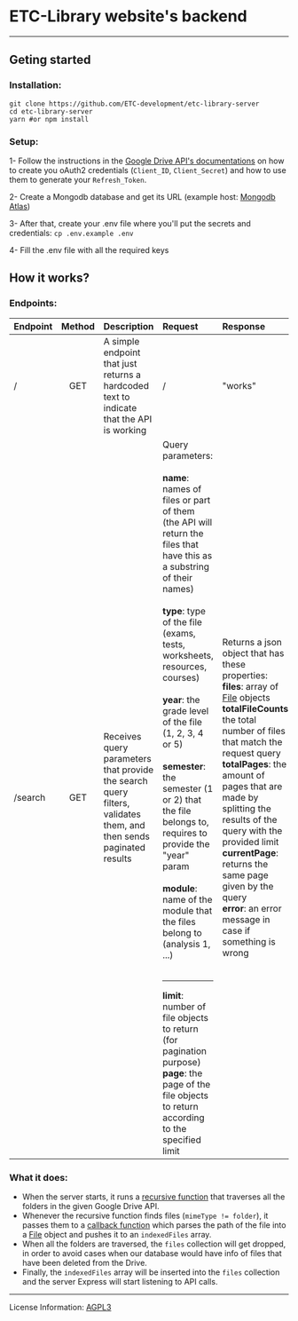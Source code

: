 # ETC-Library website's backend

<hr>

## Geting started

### Installation:

```shell
git clone https://github.com/ETC-development/etc-library-server
cd etc-library-server
yarn #or npm install
```

### Setup:

1- Follow the instructions in
the [Google Drive API's documentations](https://developers.google.com/workspace/guides/create-credentials#oauth-client-id)
on how to create you oAuth2 credentials (`Client_ID`, `Client_Secret`) and how to use them to generate
your `Refresh_Token`.

2- Create a Mongodb database and get its URL (example host: [Mongodb Atlas](https://www.mongodb.com/atlas/database))

3- After that, create your .env file where you'll put the secrets and credentials:
`cp .env.example .env`

4- Fill the .env file with all the required keys

## How it works?

### Endpoints:

| Endpoint | Method | Description                                                                                                       | Request                                                                                                                                                                                                                                                                                                                                                                                                                                                                                                                                                                                                                                                                             | Response                                                                                                                                                                                                                                                                                                                                                                                                                                                                                                                              |
|:---------|:------:|:------------------------------------------------------------------------------------------------------------------|:------------------------------------------------------------------------------------------------------------------------------------------------------------------------------------------------------------------------------------------------------------------------------------------------------------------------------------------------------------------------------------------------------------------------------------------------------------------------------------------------------------------------------------------------------------------------------------------------------------------------------------------------------------------------------------|:--------------------------------------------------------------------------------------------------------------------------------------------------------------------------------------------------------------------------------------------------------------------------------------------------------------------------------------------------------------------------------------------------------------------------------------------------------------------------------------------------------------------------------------|
| /        |  GET   | A simple endpoint that just returns a hardcoded text to indicate that the API is working                          | /                                                                                                                                                                                                                                                                                                                                                                                                                                                                                                                                                                                                                                                                                   | "works"                                                                                                                                                                                                                                                                                                                                                                                                                                                                                                                               |
| /search  |  GET   | Receives query parameters that provide the search query filters, validates them, and then sends paginated results | Query parameters: <br/><br/> **name**: names of files or part of them (the API will return the files that have this as a substring of their names)<br/><br/>**type**: type of the file (exams, tests, worksheets, resources, courses)<br/><br/>**year**: the grade level of the file (1, 2, 3, 4 or 5)<br/><br/> **semester**: the semester (1 or 2) that the file belongs to, requires to provide the "year" param<br/><br/>**module**: name of the module that the files belong to (analysis 1, ...)<br/><br/><hr>**limit**: number of file objects to return (for pagination purpose)<br/>**page**: the page of the file objects to return according to the specified limit<br/> | Returns a json object that has these properties:<br/> **files**: array of [File](https://github.com/ETC-development/etc-library-server/blob/master/src/interfaces/index.interfaces.ts#L13) objects<br/> **totalFileCounts**: the total number of files that match the request query<br/> **totalPages**: the amount of pages that are made by splitting the results of the query with the provided limit<br/>**currentPage**: returns the same page given by the query<br/> **error**: an error message in case if something is wrong |




### What it does:
- When the server starts, it runs a [recursive function](https://github.com/ETC-development/etc-library-server/blob/master/src/utils/recursiveTraverse.ts) that traverses all the folders in the given Google Drive API.
- Whenever the recursive function finds files (`mimeType != folder`), it passes them to a [callback function](https://github.com/ETC-development/etc-library-server/blob/master/src/utils/recursionCallback.ts) which parses the path of the file into a [File](https://github.com/ETC-development/etc-library-server/blob/master/src/interfaces/index.interfaces.ts#L13) object and pushes it to an `indexedFiles` array.
- When all the folders are traversed, the `files` collection will get dropped, in order to avoid cases when our database would have info of files that have been deleted from the Drive.
- Finally, the `indexedFiles` array will be inserted into the `files` collection and the server Express will start listening to API calls.

<hr>

License Information: [AGPL3](https://github.com/ETC-development/etc-library-server/blob/master/LICENSE)
